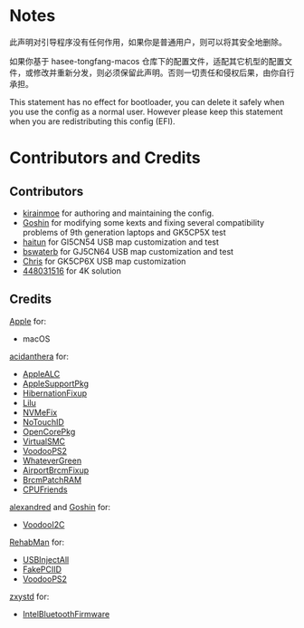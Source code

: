 # Notes

此声明对引导程序没有任何作用，如果你是普通用户，则可以将其安全地删除。

如果你基于 hasee-tongfang-macos 仓库下的配置文件，适配其它机型的配置文件，或修改并重新分发，则必须保留此声明。否则一切责任和侵权后果，由你自行承担。

This statement has no effect for bootloader, you can delete it safely when you use the config as a normal user. However please keep this statement when you are redistributing this config (EFI). 

# Contributors and Credits

## Contributors

- [kirainmoe](https://github.com/kirainmoe) for authoring and maintaining the config.
- [Goshin](https://github.com/Goshin) for modifying some kexts and fixing several compatibility problems of 9th generation laptops and GK5CP5X test
- [haitun](#) for GI5CN54 USB map customization and test
- [bswaterb](#) for GJ5CN64 USB map customization and test
- [Chris](#) for GK5CP6X USB map customization
- [448031516](https://github.com/448031516) for 4K solution


## Credits

[Apple](https://apple.com) for:

- macOS

[acidanthera](https://github.com/acidanthera) for:
-  [AppleALC](https://github.com/acidanthera/AppleALC)
- [AppleSupportPkg](https://github.com/acidanthera/AppleSupportPkg)
- [HibernationFixup](https://github.com/acidanthera/HibernationFixup)
- [Lilu](https://github.com/acidanthera/Lilu)
- [NVMeFix](https://github.com/acidanthera/NVMeFix)
- [NoTouchID](https://github.com/acidanthera/NoTouchID)
- [OpenCorePkg](https://github.com/acidanthera/OpenCorePkg)
- [VirtualSMC](https://github.com/acidanthera/VirtualSMC)
- [VoodooPS2](https://github.com/acidanthera/VoodooPS2)
- [WhateverGreen](https://github.com/acidanthera/WhateverGreen)
- [AirportBrcmFixup](https://github.com/acidanthera/AirportBrcmFixup)
- [BrcmPatchRAM](https://github.com/acidanthera/BrcmPatchRAM)
- [CPUFriends](https://github.com/acidanthera/CPUFriends)

[alexandred](https://github.com/alexandred) and [Goshin](https://github.com/Goshin) for:

- [VoodooI2C](https://github.com/alexandred/VoodooI2C)


[RehabMan](https://github.com/RehabMan) for:

- [USBInjectAll](https://github.com/RehabMan/USBInjectAll)
- [FakePCIID](https://github.com/RehabMan/OS-X-Fake-PCI-ID)
- [VoodooPS2](https://github.com/RehabMan/VoodooPS2)


[zxystd](https://github.com/zxystd) for:

- [IntelBluetoothFirmware](https://github.com/zxystd/IntelBluetoothFirmware)
